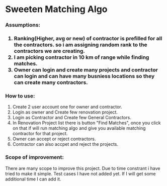 <h1> Sweeten Matching Algo</h1>

<h3>Assumptions:<h3>
  
  1.  Ranking(Higher, avg or new) of contractor is prefilled for all the contractors. so i am assigning random rank to the contractors we are creating.
  2. I am picking contractor in 10 km of range while finding matches.
  3. Owner can login and create many projects and contractor can login and can have many busniess locations so they can create many contractors.


<h3>How to use:</h3>

  1.  Create 2 user account one for owner and contractor.
  2.  Login as owner and Create few renovation project.
  3.  Login as Contractor and Create few General Contractors.
  4.  In Renovation Project list there is button "Find Matches", once you click on that if will run matching algo and
      give you available matching contractor for that project.
  5.  Owner can accept or reject contractors.
  6.  Contractor can also accpet and reject the projects.
  
  
<h3>Scope of improvement:</h3>

  There are many scope to improve this project. Due to time constrant i have tried to make it simple. Test cases I have not added yet. If I will get some additional time I can add it.
  
  
  
